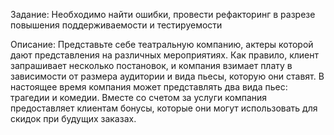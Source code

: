 
Задание: Необходимо найти ошибки, провести рефакторинг в разрезе
повышения поддерживаемости и тестируемости

Описание: Представьте себе театральную компанию, актеры которой дают представления на различных мероприятиях. Как правило, клиент запрашивает несколько постановок, и компания взимает плату в зависимости от размера аудитории и вида пьесы, которую они ставят.
В настоящее время компания может представлять два вида пьес: трагедии и комедии. Вместе со счетом за услуги компания предоставляет клиентам бонусы, которые они могут использовать для скидок при будущих заказах.